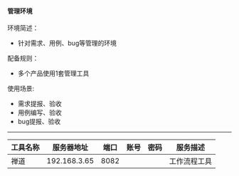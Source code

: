 #### 管理环境

环境简述：
* 针对需求、用例、bug等管理的环境

配备规则：
* 多个产品使用1套管理工具

使用场景:
* 需求提报、验收
* 用例编写、验收
* bug提报、验收

---

|工具名称|服务器地址|端口|账号|密码|服务描述|
|-----|--------|----|---|---|------|
|禅道|192.168.3.65|8082|||工作流程工具|
